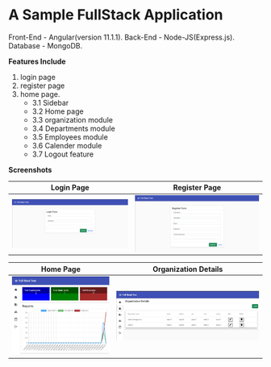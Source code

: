 # A Sample FullStack Application

Front-End - Angular(version 11.1.1).
Back-End - Node-JS(Express.js).
Database - MongoDB.

**Features Include**
1.  login page 
2.  register page 
3.  home page.
    *  3.1 Sidebar
    *  3.2 Home page
	*  3.3 organization module
	*  3.4 Departments module
	*  3.5 Employees module
	*  3.6 Calender module
	*  3.7 Logout feature


**Screenshots**

Login Page             |  Register Page
:-------------------------:|:-------------------------:
![image](frontend/src/assets/screenshot_1.png?raw=true "Login Page")  |  ![image](frontend/src/assets/screenshot_2.png?raw=true "Register Page")

Home Page            |  Organization Details
:-------------------------:|:-------------------------:
![image](frontend/src/assets/screenshot_3.png?raw=true "Home Page")  | ![image](frontend/src/assets/screenshot_4.png?raw=true "Organization Details")











 




